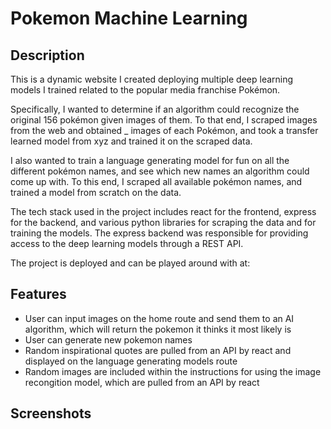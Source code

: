 # Pokemon Machine Learning
## Description
This is a dynamic website I created deploying multiple deep learning models I trained related to the popular media franchise 
Pokémon. 

Specifically, I wanted to determine if an algorithm could recognize the original 156 pokémon given images of them. To that end, I scraped images from the web and obtained _ images of each Pokémon, and took a transfer learned model from xyz and trained it on the scraped data. 

I also wanted to train a language generating model for fun on all the different pokémon names, and see which new names an algorithm could come up with. To this end, I scraped all available pokémon names, and trained a model from scratch on the data. 

The tech stack used in the project includes react for the frontend, express for the backend, and various python libraries for scraping the data and for training the models. The express backend was responsible for providing access to the deep learning models through a REST API. 

The project is deployed and can be played around with at: 

## Features 
* User can input images on the home route and send them to an AI algorithm, which will return the pokemon it thinks it most likely is
* User can generate new pokemon names
* Random inspirational quotes are pulled from an API by react and displayed on the language generating models route
* Random images are included within the instructions for using the image recongition model, which are pulled from an API by react 

## Screenshots 
